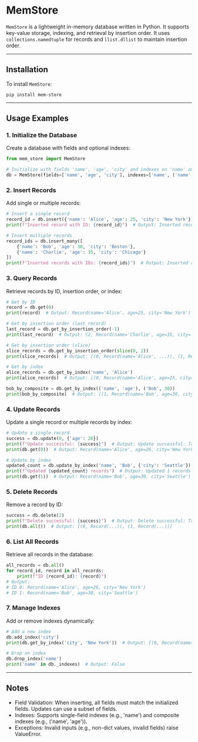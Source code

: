 # MemStore

`MemStore` is a lightweight in-memory database written in Python. It supports key-value storage, indexing, and retrieval
by insertion order. It uses `collections.namedtuple` for records and `llist.dllist` to maintain insertion order.

---

## Installation

To install `MemStore`:

```shell
pip install mem-store
```

---

## Usage Examples

### 1. Initialize the Database

Create a database with fields and optional indexes:

```python
from mem_store import MemStore

# Initialize with fields 'name', 'age', 'city' and indexes on 'name' and ('name', 'age')
db = MemStore(fields=['name', 'age', 'city'], indexes=['name', ('name', 'age')])
```

### 2. Insert Records

Add single or multiple records:

```python
# Insert a single record
record_id = db.insert({'name': 'Alice', 'age': 25, 'city': 'New York'})
print(f"Inserted record with ID: {record_id}")  # Output: Inserted record with ID: 0

# Insert multiple records
record_ids = db.insert_many([
    {'name': 'Bob', 'age': 30, 'city': 'Boston'},
    {'name': 'Charlie', 'age': 35, 'city': 'Chicago'}
])
print(f"Inserted records with IDs: {record_ids}")  # Output: Inserted records with IDs: [1, 2]
```

### 3. Query Records

Retrieve records by ID, insertion order, or index:

```python
# Get by ID
record = db.get(0)
print(record)  # Output: Record(name='Alice', age=25, city='New York')

# Get by insertion order (last record)
last_record = db.get_by_insertion_order(-1)
print(last_record)  # Output: (2, Record(name='Charlie', age=35, city='Chicago'))

# Get by insertion order (slice)
slice_records = db.get_by_insertion_order(slice(0, 2))
print(slice_records)  # Output: [(0, Record(name='Alice', ...)), (1, Record(name='Bob', ...))]

# Get by index
alice_records = db.get_by_index('name', 'Alice')
print(alice_records)  # Output: [(0, Record(name='Alice', age=25, city='New York'))]

bob_by_composite = db.get_by_index(('name', 'age'), ('Bob', 30))
print(bob_by_composite)  # Output: [(1, Record(name='Bob', age=30, city='Boston'))]
```

### 4. Update Records

Update a single record or multiple records by index:

```python
# Update a single record
success = db.update(0, {'age': 26})
print(f"Update successful: {success}")  # Output: Update successful: True
print(db.get(0))  # Output: Record(name='Alice', age=26, city='New York')

# Update by index
updated_count = db.update_by_index('name', 'Bob', {'city': 'Seattle'})
print(f"Updated {updated_count} records")  # Output: Updated 1 records
print(db.get(1))  # Output: Record(name='Bob', age=30, city='Seattle')
```

### 5. Delete Records

Remove a record by ID:

```python
success = db.delete(2)
print(f"Delete successful: {success}")  # Output: Delete successful: True
print(db.all())  # Output: [(0, Record(...)), (1, Record(...))]
```

### 6. List All Records

Retrieve all records in the database:

```python
all_records = db.all()
for record_id, record in all_records:
    print(f"ID {record_id}: {record}")
# Output:
# ID 0: Record(name='Alice', age=26, city='New York')
# ID 1: Record(name='Bob', age=30, city='Seattle')
```

### 7. Manage Indexes

Add or remove indexes dynamically:

```python
# Add a new index
db.add_index('city')
print(db.get_by_index('city', 'New York'))  # Output: [(0, Record(name='Alice', ...))]

# Drop an index
db.drop_index('name')
print('name' in db._indexes)  # Output: False
```

---

## Notes

- Field Validation: When inserting, all fields must match the initialized fields. Updates can use a subset of fields.
- Indexes: Supports single-field indexes (e.g., 'name') and composite indexes (e.g., ('name', 'age')).
- Exceptions: Invalid inputs (e.g., non-dict values, invalid fields) raise ValueError.